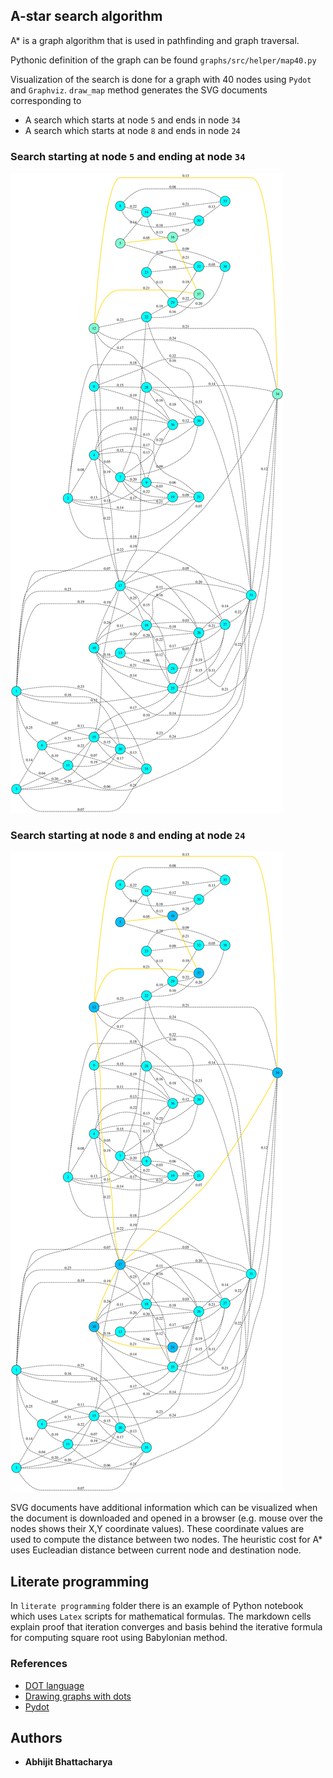 ## A-star search algorithm

A* is a graph algorithm that is used in pathfinding and graph traversal. 

Pythonic definition of the graph can be found `graphs/src/helper/map40.py`

Visualization of the search is done for a graph with 40 nodes using `Pydot` and `Graphviz`. `draw_map` method generates the SVG documents corresponding to

* A search which starts at node `5` and ends in node `34`
* A search which starts at node `8` and ends in node `24`

### Search starting at node `5` and ending at node `34`
<img src="graphs/data/map40_5_34.svg">

### Search starting at node `8` and ending at node `24`
<img src="graphs/data/map40_8_24.svg">

SVG documents have additional information which can be visualized when the document is downloaded and opened in a browser (e.g. mouse over the nodes shows their X,Y coordinate values). These coordinate values are used to compute the distance between two nodes. The heuristic cost for A* uses Eucleadian distance between current node and destination node.

## Literate programming

In `literate programming` folder there is an example of Python notebook which uses `Latex` scripts for mathematical formulas. The markdown cells explain proof that iteration converges and basis behind the iterative formula for computing square root using Babylonian method.

### References

* [DOT language](https://www.graphviz.org/doc/info/lang.html)
* [Drawing graphs with dots](https://www.graphviz.org/pdf/dotguide.pdf)
* [Pydot](https://pypi.org/project/pydot-ng/)


## Authors

* **Abhijit Bhattacharya** 
